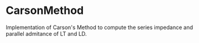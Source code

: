 # CarsonMethod
Implementation of Carson's Method to compute the series impedance and parallel admitance of LT and LD.
